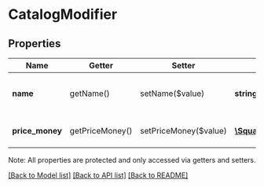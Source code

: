 # CatalogModifier

## Properties
Name | Getter | Setter | Type | Description | Notes
------------ | ------------- | ------------- | ------------- | ------------- | -------------
**name** | getName() | setName($value) | **string** | The modifier&#39;s name. Searchable. | [optional] 
**price_money** | getPriceMoney() | setPriceMoney($value) | [**\SquareConnect\Model\Money**](Money.md) | The modifier&#39;s price. | [optional] 

Note: All properties are protected and only accessed via getters and setters.

[[Back to Model list]](../../README.md#documentation-for-models) [[Back to API list]](../../README.md#documentation-for-api-endpoints) [[Back to README]](../../README.md)


